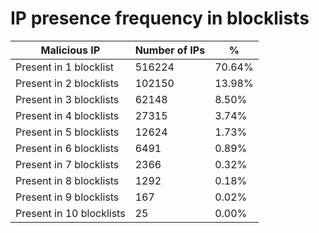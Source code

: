 # IP presence frequency in blocklists
| Malicious IP | Number of IPs | % |
|----|----|----|
| Present in 1 blocklist | 516224 | 70.64% |
| Present in 2 blocklists | 102150 | 13.98% |
| Present in 3 blocklists | 62148 | 8.50% |
| Present in 4 blocklists | 27315 | 3.74% |
| Present in 5 blocklists | 12624 | 1.73% |
| Present in 6 blocklists | 6491 | 0.89% |
| Present in 7 blocklists | 2366 | 0.32% |
| Present in 8 blocklists | 1292 | 0.18% |
| Present in 9 blocklists | 167 | 0.02% |
| Present in 10 blocklists | 25 | 0.00% |
